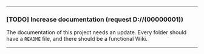 
***

### [TODO] Increase documentation (request D://(00000001))

The documentation of this project needs an update. Every folder should have a `README` file, and there should be a functional Wiki.

***
